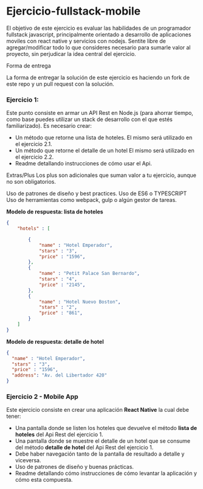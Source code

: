 # Ejercicio-fullstack-mobile

El objetivo de este ejercicio es evaluar las habilidades de un programador fullstack javascript, principalmente orientado a desarrollo de aplicaciones moviles con react native y servicios con nodejs. Sentite libre de agregar/modificar todo lo que consideres necesario para sumarle valor al proyecto, sin perjudicar la idea central del ejercicio.

Forma de entrega

La forma de entregar la solución de este ejercicio es haciendo un fork de este repo y un pull request con la solución.

### Ejercicio 1:

Este punto consiste en armar un API Rest en Node.js (para ahorrar tiempo, como base puedes utilizar un stack de desarrollo con el que estés familiarizado). Es necesario crear:

- Un método que retorne una lista de hoteles. El mismo será utilizado en el ejercicio 2.1.
- Un método que retorne el detalle de un hotel El mismo será utilizado en el ejercicio 2.2.
- Readme detallando instrucciones de cómo usar el Api.

Extras/Plus Los plus son adicionales que suman valor a tu ejercicio, aunque no son obligatorios.

Uso de patrones de diseño y best practices.
Uso de ES6 o TYPESCRIPT
Uso de herramientas como webpack, gulp o algún gestor de tareas.

**Modelo de respuesta: lista de hoteles**
```json
{
	"hotels" : [

		{
			"name" : "Hotel Emperador",
			"stars" : "3",
			"price" : "1596",
		},
		{
			"name" : "Petit Palace San Bernardo",
			"stars" : "4",
			"price" : "2145",
		},
		{
			"name" : "Hotel Nuevo Boston",
			"stars" : "2",
			"price" : "861",
		}
	]
}
```

**Modelo de respuesta: detalle de hotel**
```json
{
  "name" : "Hotel Emperador",
  "stars" : "3",
  "price" : "1596",
  "address": "Av. del Libertador 420"
}
```

### Ejercicio 2 - Mobile App

Este ejercicio consiste en crear una aplicación **React Native** la cual debe tener:

- Una pantalla donde se listen los hoteles que devuelve el método **lista de hoteles** del Api Rest del ejercicio 1.
- Una pantalla donde se muestre el detalle de un hotel que se consume del método **detalle de hotel** del Api Rest del ejercicio 1.
- Debe haber navegación tanto de la pantalla de resultado a detalle y viceversa.
- Uso de patrones de diseño y buenas prácticas.
- Readme detallando cómo instrucciones de cómo levantar la aplicación y cómo esta compuesta.
